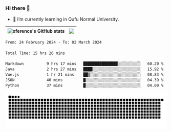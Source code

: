 ### Hi there 👋

<!--
**xference/xference** is a ✨ _special_ ✨ repository because its `README.md` (this file) appears on your GitHub profile.

Here are some ideas to get you started:

- 🔭 I’m currently working on ...

- 👯 I’m looking to collaborate on ...
- 🤔 I’m looking for help with ...
- 💬 Ask me about ...
- 📫 How to reach me: ...
- 😄 Pronouns: ...
- ⚡ Fun fact: ...
-->
- 🌱 I’m currently learning in Qufu Normal University.


| <img src="https://github-readme-stats.vercel.app/api?username=xference&show_icons=true&theme=ambient_gradient" alt="xference's GitHub stats" align="center"/> | <img src="https://github-readme-streak-stats.herokuapp.com/?user=xference"  style="zoom:100%;" align="center"/> |
| ------------------------------------------------------------ | ------------------------------------------------------------ |

<!--START_SECTION:waka-->

```txt
From: 24 February 2024 - To: 02 March 2024

Total Time: 15 hrs 26 mins

Markdown          9 hrs 17 mins   ███████████████░░░░░░░░░░   60.20 %
Java              2 hrs 27 mins   ████░░░░░░░░░░░░░░░░░░░░░   15.92 %
Vue.js            1 hr 21 mins    ██▒░░░░░░░░░░░░░░░░░░░░░░   08.83 %
JSON              40 mins         █░░░░░░░░░░░░░░░░░░░░░░░░   04.39 %
Python            37 mins         █░░░░░░░░░░░░░░░░░░░░░░░░   04.00 %
```

<!--END_SECTION:waka-->

<picture>
  <source media="(prefers-color-scheme: dark)" srcset="https://raw.githubusercontent.com/xference/xference/output/github-contribution-grid-snake-dark.svg" />
  <source media="(prefers-color-scheme: light)" srcset="https://raw.githubusercontent.com/xference/xference/output/github-contribution-grid-snake.svg" />
  <img alt="github-snake" src="https://raw.githubusercontent.com/xference/xference/output/github-contribution-grid-snake.svg" />
</picture>
